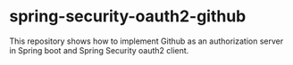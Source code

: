 # spring-security-oauth2-github
This repository shows how to implement Github as an authorization server in Spring boot and Spring Security oauth2 client.
